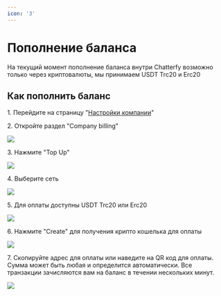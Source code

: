 ```yaml
---
icon: '3'
---
```


# Пополнение баланса

На текущий момент пополнение баланса внутри Chatterfy возможно только через криптовалюты, мы принимаем USDT Trc20 и Erc20



## Как пополнить баланс

1\. Перейдите на страницу "[Настройки компании](https://app.chatterfy.ai/companies)"&#x20;

2\. Откройте раздел "Company billing"

![](https://ajeuwbhvhr.cloudimg.io/colony-recorder.s3.amazonaws.com/files/2024-09-28/d65348c6-b811-4972-a04a-8f6fa1253548/ascreenshot.jpeg?tl_px=0,0\&br_px=1719,961\&force_format=jpeg\&q=100\&width=1120.0\&wat=1\&wat_opacity=0.7\&wat_gravity=northwest\&wat_url=https://colony-recorder.s3.us-west-1.amazonaws.com/images/watermarks/FB923C_standard.png\&wat_pad=372,103)

3\. Нажмите "Top Up"

![](https://ajeuwbhvhr.cloudimg.io/colony-recorder.s3.amazonaws.com/files/2024-09-28/fca7d4a4-74c4-4f0f-ab6a-df40efff7468/ascreenshot.jpeg?tl_px=0,77\&br_px=1719,1038\&force_format=jpeg\&q=100\&width=1120.0\&wat=1\&wat_opacity=0.7\&wat_gravity=northwest\&wat_url=https://colony-recorder.s3.us-west-1.amazonaws.com/images/watermarks/FB923C_standard.png\&wat_pad=94,277)

4\. Выберите сеть

![](https://ajeuwbhvhr.cloudimg.io/colony-recorder.s3.amazonaws.com/files/2024-09-28/0ddf8494-2f3d-4878-8cb1-03b781603862/ascreenshot.jpeg?tl_px=517,21\&br_px=2237,982\&force_format=jpeg\&q=100\&width=1120.0\&wat=1\&wat_opacity=0.7\&wat_gravity=northwest\&wat_url=https://colony-recorder.s3.us-west-1.amazonaws.com/images/watermarks/FB923C_standard.png\&wat_pad=284,335)

5\. Для оплаты доступны USDT Trc20 или Erc20

![](https://ajeuwbhvhr.cloudimg.io/colony-recorder.s3.amazonaws.com/files/2024-09-28/b0af95cc-96cd-4a1c-a089-6e4abfe825fd/ascreenshot.jpeg?tl_px=460,14\&br_px=2180,975\&force_format=jpeg\&q=100\&width=1120.0\&wat=1\&wat_opacity=0.7\&wat_gravity=northwest\&wat_url=https://colony-recorder.s3.us-west-1.amazonaws.com/images/watermarks/FB923C_standard.png\&wat_pad=335,400)

6\. Нажмите "Create" для получения крипто кошелька для оплаты

![](https://ajeuwbhvhr.cloudimg.io/colony-recorder.s3.amazonaws.com/files/2024-09-28/c54b0b22-ced2-43dd-8178-449beed40ed1/ascreenshot.jpeg?tl_px=473,26\&br_px=2193,988\&force_format=jpeg\&q=100\&width=1120.0\&wat=1\&wat_opacity=0.7\&wat_gravity=northwest\&wat_url=https://colony-recorder.s3.us-west-1.amazonaws.com/images/watermarks/FB923C_standard.png\&wat_pad=227,402)

7\. Скопируйте адрес для оплаты или наведите на QR код для оплаты. Сумма может быть любая и определится автоматически. Все транзакции зачисляются вам на баланс в течении нескольких минут.

![](https://ajeuwbhvhr.cloudimg.io/colony-recorder.s3.amazonaws.com/files/2024-09-28/6595611a-7b85-4dd2-b504-c768ab2a4f49/ascreenshot.jpeg?tl_px=462,171\&br_px=2182,1133\&force_format=jpeg\&q=100\&width=1120.0\&wat=1\&wat_opacity=0.7\&wat_gravity=northwest\&wat_url=https://colony-recorder.s3.us-west-1.amazonaws.com/images/watermarks/FB923C_standard.png\&wat_pad=776,134)
